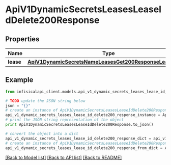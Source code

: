 # ApiV1DynamicSecretsLeasesLeaseIdDelete200Response


## Properties
Name | Type | Description | Notes
------------ | ------------- | ------------- | -------------
**lease** | [**ApiV1DynamicSecretsNameLeasesGet200ResponseLeasesInner**](ApiV1DynamicSecretsNameLeasesGet200ResponseLeasesInner.md) |  | 

## Example

```python
from infisicalapi_client.models.api_v1_dynamic_secrets_leases_lease_id_delete200_response import ApiV1DynamicSecretsLeasesLeaseIdDelete200Response

# TODO update the JSON string below
json = "{}"
# create an instance of ApiV1DynamicSecretsLeasesLeaseIdDelete200Response from a JSON string
api_v1_dynamic_secrets_leases_lease_id_delete200_response_instance = ApiV1DynamicSecretsLeasesLeaseIdDelete200Response.from_json(json)
# print the JSON string representation of the object
print ApiV1DynamicSecretsLeasesLeaseIdDelete200Response.to_json()

# convert the object into a dict
api_v1_dynamic_secrets_leases_lease_id_delete200_response_dict = api_v1_dynamic_secrets_leases_lease_id_delete200_response_instance.to_dict()
# create an instance of ApiV1DynamicSecretsLeasesLeaseIdDelete200Response from a dict
api_v1_dynamic_secrets_leases_lease_id_delete200_response_from_dict = ApiV1DynamicSecretsLeasesLeaseIdDelete200Response.from_dict(api_v1_dynamic_secrets_leases_lease_id_delete200_response_dict)
```
[[Back to Model list]](../README.md#documentation-for-models) [[Back to API list]](../README.md#documentation-for-api-endpoints) [[Back to README]](../README.md)


